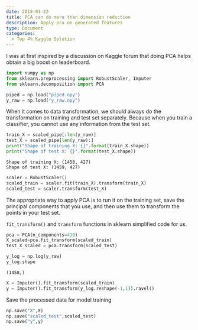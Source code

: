 ```yaml
---
date: 2018-01-22
title: PCA can do more than dimension reduction
description: Apply pca on generated features
type: Document
categories:
  - Top 4% Kaggle Solution
---
```



I was at first inspired by a discussion on Kaggle forum that doing PCA helps obtain a big boost on leaderboard. 




```python
import numpy as np
from sklearn.preprocessing import RobustScaler, Imputer
from sklearn.decomposition import PCA

```


```python
piped = np.load("piped.npy")
y_raw = np.load("y_raw.npy")
```

When it comes to data transformation, we should always do the transformation on training and test set separately. Because when you train a classifier, you cannot use any information from the test set.


```python
train_X = scaled_pipe[:len(y_raw)]
test_X = scaled_pipe[len(y_raw):]
print("Shape of training X: {}".format(train_X.shape))
print("Shape of test X: {}".format(test_X.shape))
```

    Shape of training X: (1458, 427)
    Shape of test X: (1459, 427)



```python
scaler = RobustScaler()
scaled_train = scaler.fit(train_X).transform(train_X)
scaled_test = scaler.transform(test_X)

```

The appropriate way to apply PCA is to run it on the training set, save the principal components that you use, and then use them to transform the points in your test set. 

`fit_transform()` and `transform` functions in sklearn simplified code for us. 


```python
pca = PCA(n_components=410)
X_scaled=pca.fit_transform(scaled_train)
test_X_scaled = pca.transform(scaled_test)
```


```python
y_log = np.log(y_raw)
y_log.shape
```




    (1458,)




```python
X = Imputer().fit_transform(scaled_train)
y = Imputer().fit_transform(y_log.reshape(-1,1)).ravel()
```

Save the processed data for model training


```python
np.save("X",X)
np.save("scaled_test",scaled_test)
np.save("y",y)



```


```python

```
